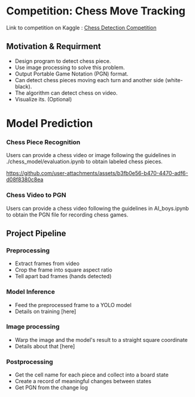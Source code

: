 # Competition: Chess Move Tracking

Link to competition on Kaggle : [Chess Detection Competition](https://www.kaggle.com/competitions/cu-chess-detection)

## Motivation & Requirment
- Design program to detect chess piece.
- Use image processing to solve this problem.
- Output Portable Game Notation (PGN) format.
- Can detect chess pieces moving each turn and another side (white- black).
- The algorithm can detect chess on video.
- Visualize its. (Optional) 

# Model Prediction
### Chess Piece Recognition
Users can provide a chess video or image following the guidelines in ./chess_model/evaluation.ipynb to obtain labeled chess pieces.

https://github.com/user-attachments/assets/b3fb0e56-b470-4470-adf6-d08f8380c8ea

### Chess Video to PGN 
Users can provide a chess video following the guidelines in AI_boys.ipynb to obtain the PGN file for recording chess games.

## Project Pipeline

### Preprocessing
- Extract frames from video
- Crop the frame into square aspect ratio
- Tell apart bad frames (hands detected)

### Model Inference
- Feed the preprocessed frame to a YOLO model
- Details on training [here]

### Image processing
- Warp the image and the model's result to a straight square coordinate
- Details about that [here]

### Postprocessing
- Get the cell name for each piece and collect into a board state
- Create a record of meaningful changes between states
- Get PGN from the change log
